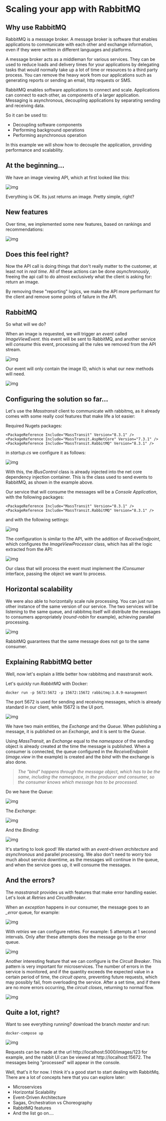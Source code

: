 # Scaling your app with RabbitMQ

## Why use RabbitMQ

RabbitMQ is a message broker. A message broker is software that enables applications to communicate with each other and exchange information, even if they were written in different languages and platforms.

A message broker acts as a middleman for various services. They can be used to reduce loads and delivery times for your applications by delegating tasks that would normally take up a lot of time or resources to a third party process. You can remove the heavy work from our applications such as generating reports or sending an email, http requests or SMS.

RabbitMQ enables software applications to connect and scale. Applications can connect to each other, as components of a larger application. Messaging is asynchronous, decoupling applications by separating sending and receiving data.

So it can be used to:

- Decoupling software components
- Performing background operations
- Performing asynchronous operation

In this example we will show how to decouple the application, providing performance and scalability.

## At the beginning...

We have an image viewing API, which at first looked like this:

![img](./images/get-img-01.PNG)

Everything is OK. Its just returns an image. Pretty simple, right?

## New features

Over time, we implemented some new features, based on rankings and recommendations:

![img](./images/get-img-02.PNG)

## Does this feel right?

Now the API call is doing things that don't really matter to the customer, at least not in *real time*. All of these actions can be done *asynchronously*, freeing the api call to do almost exclusively what the client is asking for: return an image.

By removing these "reporting" logics, we make the API more performant for the client and remove some points of failure in the API.

## RabbitMQ

So what will we do?

When an image is requested, we will trigger an *event* called *ImageViewEvent*. this event will be sent to RabbitMQ, and another service will *consume* this event, processing all the rules we removed from the API stream.

![img](./images/get-img-03.PNG)

Our event will only contain the image ID, which is what our new methods will need.

![img](./images/arq-01.png)

## Configuring the solution so far...

Let's use the *Masstransit* client to communicate with rabbitmq, as it already comes with some really cool features that make life a lot easier:

Required Nugets packages:

```
<PackageReference Include="MassTransit" Version="8.3.1" />
<PackageReference Include="MassTransit.AspNetCore" Version="7.3.1" />
<PackageReference Include="MassTransit.RabbitMQ" Version="8.3.1" />
```

in *startup.cs* we configure it as follows:

![img](./images/config-01.PNG)

With this, the *IBusControl* class is already injected into the net core dependency injection container. This is the class used to send events to RabbitMQ, as shown in the example above.

Our service that will consume the messages will be a *Console Application*, with the following packages:

```
<PackageReference Include="MassTransit" Version="8.3.1" />
<PackageReference Include="MassTransit.RabbitMQ" Version="8.3.1" />
```

and with the following settings:

![img](./images/service-04.PNG)

The configuration is similar to the API, with the addition of *ReceiveEndpoint*, which configures the *ImageViewProcessor* class, which has all the logic extracted from the API:

![img](./images/service-02.PNG)

Our class that will process the event must implement the *IConsumer* interface, passing the object we want to process.

## Horizontal scalability

We were also able to horizontally scale rule processing. You can just run other instance of the same version of our service.
The two services will be listening to the same queue, and rabbitmq itself will distribute the messages to consumers appropriately (*round-robin* for example), achieving parallel processing.

![img](./images/arq-02.png)

RabbitMQ guarantees that the same message does not go to the same consumer.

## Explaining RabbitMQ better

Well, now let's explain a little better how rabbitmq and masstransit work.

Let's quickly run *RabbitMQ* with Docker:
```
docker run -p 5672:5672 -p 15672:15672 rabbitmq:3.8.9-management
```
The port 5672 is used for sending and receiving messages, which is already standard in our client, while 15672 is the UI port.

![img](./images/rabbitmq-02.PNG)

We have two main entities, the *Exchange* and the *Queue*. When publishing a message, it is published on an *Exchange*, and it is sent to the *Queue*.

Using *MassTransit*, an *Exchange* equal to the *namespace* of the sending object is already created at the time the message is published. When a consumer is connected, the queue configured in the *ReceiveEndpoint* (*image.view* in the example) is created and the *bind* with the exchange is also done.

> _*The "bind" happens through the message object, which has to be the same, including the namespace, in the producer and consumer, so the consumer knows which message has to be processed.*_

Do we have the *Queue*:

![img](./images/rabbit_queue.PNG)


The *Exchange*:

![img](./images/rabbit_exchange.PNG)


And the *Binding*:

![img](./images/rabbit_bind.PNG)

It's starting to look good! We started with an *event-driven architecture* and *asynchronous* and parallel processing. We also don't need to worry too much about service downtime, as the messages will continue in the queue, and when the service goes up, it will consume the messages.

## And the errors?

The *masstransit* provides us with features that make error handling easier. Let's look at *Retries* and *CircuitBreaker*.

When an *exception* happens in our consumer, the message goes to an *_error* queue, for example:

![img](./images/rabbitmq-04.PNG)

With *retries* we can configure retries. For example: 5 attempts at 1 second intervals. Only after these attempts does the message go to the error queue.

![img](./images/service-03.PNG)

Another interesting feature that we can configure is the *Circuit Breaker*. This pattern is very important for microservices. The number of errors in the service is monitored, and if the quantity exceeds the expected value in a certain period of time, the *circuit opens*, preventing future requests, which may possibly fail, from overloading the service. After a set time, and if there are no more errors occurring, the *circuit closes*, returning to normal flow.

![img](./images/service-05.PNG)

## Quite a lot, right?

Want to see everything running? download the branch *master* and run:

```
docker-compose up
```
![img](./images/example.PNG)

Requests can be made at the url http://localhost:5000/images/123 for example, and the rabbit UI can be viewed at http://localhost:15672. The messages being "processed" will appear in the console.

Well, that's it for now. I think it's a good start to start dealing with RabbitMq. There are a lot of concepts here that you can explore later:

* Microservices
* Horizontal Scalability
* Event-Driven Architecture
* Sagas, Orchestration vs Choreography
* RabbitMQ features
* And the list go on....
